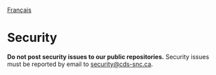 [Français](https://github.com/cds-snc/covid-alert-documentation/blob/main/PolitiqueDivulgationVulnerabilites.md)

# Security

**Do not post security issues to our public repositories.** Security issues must be reported by email to <security@cds-snc.ca>.
